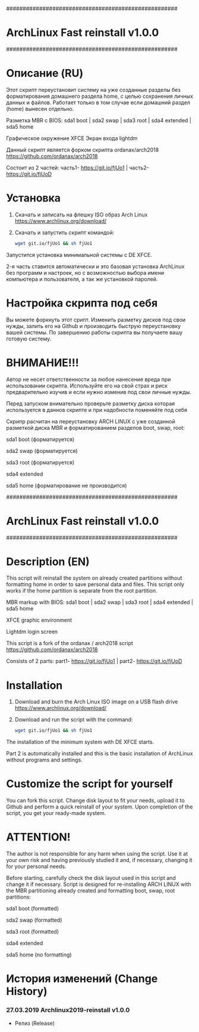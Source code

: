 ####################################################
# ArchLinux Fast reinstall v1.0.0 
####################################################

# Описание (RU)
Этот скрипт переустановит систему на уже созданные разделы без форматирования домашнего раздела home, с целью сохранения личных данных и файлов. Работает только в том случае если домашний раздел (home) вынесен отдельно. 

Разметка MBR c BIOS: sda1 boot | sda2 swap | sda3 root | sda4 extended | sda5 home

Графическое окружение XFCE
Экран входа lightdm

Данный скрипт является форком скрипта ordanax/arch2018 https://github.com/ordanax/arch2018 

Cостоит из 2 частей: часть1- https://git.io/fjUo1  | часть2- https://git.io/fjUoD

# Установка 
1) Скачать и записать на флешку ISO образ Arch Linux https://www.archlinux.org/download/
2) Скачать и запустить скрипт командой:

   ```bash 
   wget git.io/fjUo1 && sh fjUo1
   ```

Запустится установка минимальной системы с DE XFCE.

2-я часть ставится автоматически и это базовая установка ArchLinux без программ и настроек, но с возможностью выбора имени компьютера и пользователя, а так же установкой паролей. 

# Настройка скрипта под себя
Вы можете форкнуть этот срипт. Изменить разметку дисков под свои нужды, залить его на Github и производить быструю переустановку вашей системы.
По завершению работы скрипта вы получаете вашу готовую систему.

# ВНИМАНИЕ!!!
Автор не несет ответственности за любое нанесение вреда при использовании скрипта. Используйте его на свой страх и риск предварительно изучив и если нужно изменив под свои личные нужды.

Перед запуском внимательно проверьте разметку диска которая используется в даннов скрипте и при надобности поменяйте под себя

Скрипр расчитан на переустановку ARCH LINUX с уже созданной разметкой диска MBR и форматированием разделов boot, swap, root:

sda1 boot (форматируется)

sda2 swap (форматируется)

sda3 root (форматируется)

sda4 extended

sda5 home (форматирование не производится)




####################################################
# ArchLinux Fast reinstall v1.0.0 
####################################################
# Description (EN)
This script will reinstall the system on already created partitions without formatting home in order to save personal data and files. This script only works if the home partition is separate from the root partition.

MBR markup with BIOS: sda1 boot | sda2 swap | sda3 root | sda4 extended | sda5 home 

XFCE graphic environment 

Lightdm login screen 

This script is a fork of the ordanax / arch2018 script https://github.com/ordanax/arch2018

Consists of 2 parts: part1- https://git.io/fjUo1 | part2- https://git.io/fjUoD

# Installation
1) Download and burn the Arch Linux ISO image on a USB flash drive https://www.archlinux.org/download/
2) Download and run the script with the command:

   ``` bash
   wget git.io/fjUo1 && sh fjUo1
   ```

The installation of the minimum system with DE XFCE starts.
   
Part 2 is automatically installed and this is the basic installation of ArchLinux without programs and settings.


# Customize the script for yourself
You can fork this script. Change disk layout to fit your needs, upload it to Github and perform a quick reinstall of your system.
Upon completion of the script, you get your ready-made system.

# ATTENTION!
The author is not responsible for any harm when using the script. Use it at your own risk and having previously studied it and, if necessary, changing it for your personal needs.

Before starting, carefully check the disk layout used in this script and change it if necessary.
Script is designed for re-installing ARCH LINUX with the MBR partitioning already created and formatting boot, swap, root partitions:

sda1 boot (formatted)

sda2 swap (formatted)

sda3 root (formatted)

sda4 extended

sda5 home (no formatting)



# История изменений (Change History)

### 27.03.2019 Archlinux2019-reinstall v1.0.0

- Релиз (Release)
